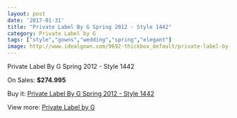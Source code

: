 ```yaml
---
layout: post
date: '2017-01-31'
title: "Private Label By G Spring 2012 - Style 1442"
category: Private Label by G
tags: ["style","gowns","wedding","spring","elegant"]
image: http://www.idealgown.com/9692-thickbox_default/private-label-by-g-spring-2012-style-1442.jpg
---
```

Private Label By G Spring 2012 - Style 1442

On Sales: **$274.995**
<a href="https://www.idealgown.com/en/private-label-by-g/4004-private-label-by-g-spring-2012-style-1442.html"><amp-img layout="responsive" width="600" height="600" src="//www.idealgown.com/9692-thickbox_default/private-label-by-g-spring-2012-style-1442.jpg" alt="Private Label By G Spring 2012 - Style 1442 0" /></a>
<a href="https://www.idealgown.com/en/private-label-by-g/4004-private-label-by-g-spring-2012-style-1442.html"><amp-img layout="responsive" width="600" height="600" src="//www.idealgown.com/9693-thickbox_default/private-label-by-g-spring-2012-style-1442.jpg" alt="Private Label By G Spring 2012 - Style 1442 1" /></a>

Buy it: [Private Label By G Spring 2012 - Style 1442](https://www.idealgown.com/en/private-label-by-g/4004-private-label-by-g-spring-2012-style-1442.html "Private Label By G Spring 2012 - Style 1442")

View more: [Private Label by G](https://www.idealgown.com/en/46-private-label-by-g "Private Label by G")